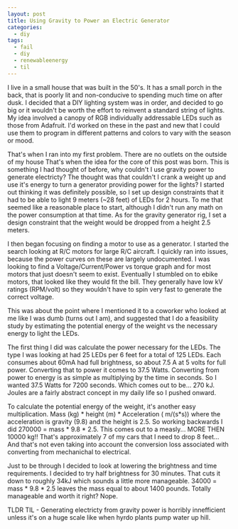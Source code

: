 ```yaml
---
layout: post
title: Using Gravity to Power an Electric Generator
categories:
  - diy
tags:
  - fail
  - diy
  - renewableenergy
  - til
---
```


I live in a small house that was built in the 50's. It has a small porch in the back, that is poorly lit and non-conducive to spending much time on after dusk. I decided that a DIY lighting system was in order, and decided to go big or it wouldn't be worth the effort to reinvent a standard string of lights. My idea involved a canopy of RGB individually addressable LEDs such as those from Adafruit. I'd worked on these in the past and new that I could use them to program in different patterns and colors to vary with the season or mood. 

That's when I ran into my first problem. There are no outlets on the outside of my house That's when the idea for the core of this post was born. This is something I had thought of before, why couldn't I use gravity power to generate electricty? The thought was that couldn't I crank a weight up and use it's energy to turn a generator providing power for the lights? I started out thinking it was definitely possible, so I set up design constraints that it had to be able to light 9 meters (~28 feet) of LEDs for 2 hours. To me that seemed like a reasonable place to start, although I didn't run any math on the power consumption at that time. As for the gravity generator rig, I set a design constraint that the weight would be dropped from a height 2.5 meters. 

I then began focusing on finding a motor to use as a generator. I started the search looking at R/C motors for large R/C aircraft. I quickly ran into issues, because the power curves on these are largely undocumented. I was looking to find a Voltage/Current/Power vs torque graph and for most motors that just doesn't seem to exist. Eventually I stumbled on to ebike motors, that looked like they would fit the bill. They generally have low kV ratings (RPM/volt) so they wouldn't have to spin very fast to generate the correct voltage.

This was about the point where I mentioned it to a coworker who looked at me like I was dumb (turns out I am), and suggested that I do a feasibility study by estimating the potential energy of the weight vs the necessary energy to light the LEDs. 

The first thing I did was calculate the power necessary for the LEDs. The type I was looking at had 25 LEDs per 6 feet for a total of 125 LEDs. Each consumes about 60mA had full brightness, so about 7.5 A at 5 volts for full power. Converting that to power it comes to 37.5 Watts. Converting from power to energy is as simple as multiplying by the time in seconds. So I wanted 37.5 Watts for 7200 seconds. Which comes out to be... 270 kJ. Joules are a fairly abstract concept in my daily life so I pushed onward. 

To calculate the potential energy of the weight, it's another easy multiplication. Mass (kg) * height (m) * Acceleration ( m/(s*s)) where the acceleration is gravity (9.8) and the height is 2.5. So working backwards I did 270000 = mass * 9.8 * 2.5. This comes out to a measly... MORE THEN 10000 kg!! That's approximately 7 of my cars that I need to drop 8 feet... And that's not even taking into account the conversion loss associated with converting from mechanichal to electrical. 

Just to be through I decided to look at lowering the brightness and time requirements. I decided to try half brightness for 30 minutes. That cuts it down to roughly 34kJ which sounds a little more manageable. 34000 = mass * 9.8 * 2.5 leaves the mass equal to about 1400 pounds. Totally manageable and worth it right? Nope.

TLDR TIL - Generating electricty from gravity power is horribly innefficient unless it's on a huge scale like when hyrdo plants pump water up hill. 
